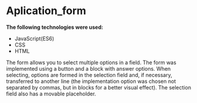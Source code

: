 # **Aplication_form**

**The following technologies were used:**
- JavaScript(ES6)
- CSS
- HTML
  
The form allows you to select multiple options in a field. The form was implemented using a button and a block with answer options.
When selecting, options are formed in the selection field and, if necessary, transferred to another line (the implementation option was chosen not separated by commas, but in blocks for a better visual effect).
The selection field also has a movable placeholder.

